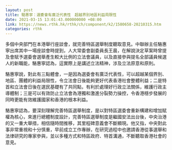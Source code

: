 ```yaml
---
layout: post
title: 駱惠寧：選委會有廣泛代表性　超越界別地區利益局限性
date: 2021-03-15 13:01:43.000000000 +08:00
link: https://news.rthk.hk/rthk/ch/component/k2/1580658-20210315.htm
categories: rthk
---
```


多個中央部門在本港舉行座談會，就完善特區選舉制度聽取意見。中聯辦主任駱惠寧出席其中一場座談會時提到，人大常委會副委員長王晨，在解說決定草案時曾提及會賦予選委會選舉產生較大比例的立法會議員，以及直接參與提名全部議員候選人的新職能，駱惠寧認為，這實際上是講述立法精神，涉及立法原意和原則。

駱惠寧說，對此有三點體會，一是因為選委會有廣泛代表性，可以超越某個界別、地區、團體的利益局限性，令立法會日後能夠更好代表香港社會整體利益；二是特首和立法會日後在選民基礎有了共同點，有利於處理好行政立法關係，維護行政主導體制；三是可以有效防止立法會為港獨和激進分裂勢力操控，令香港穩步發展的同時更能有效維護國家和香港的根本利益。

駱惠寧認為，要深刻理解完善特區選舉制度，是以對特區選委會重新構建和增加賦權為核心，來進行總體制度設計，完善特區選舉制度是繼國安法出台後，中央治港的又一重大舉措，相信隨時間推移，其里程碑意義會不斷顯現。他又指，中央對此事非常重視和十分慎重，早前成立工作專辦，在研究過程中也邀請香港從事選舉和法律研究的專家參與，並以多種方式和特區政府、特首溝通，不斷聽取香港社會的意見。
